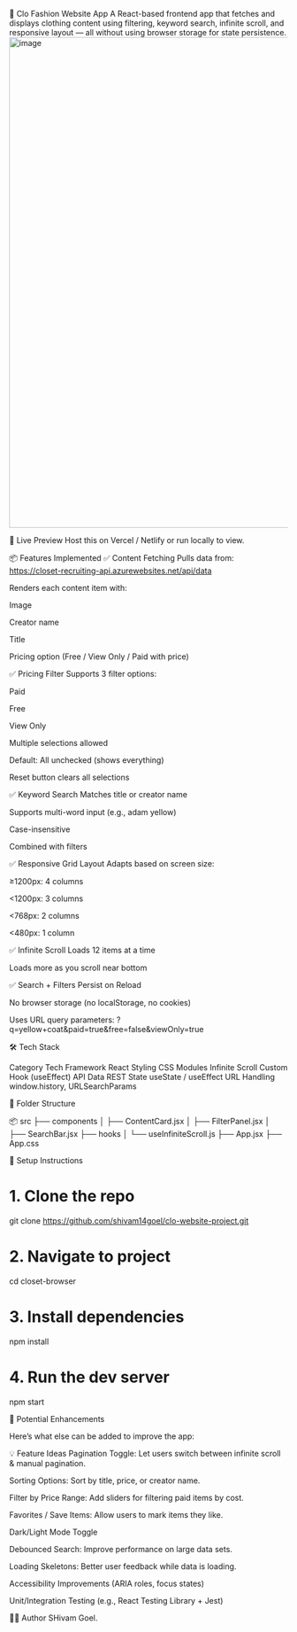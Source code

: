 🧥 Clo Fashion Website App
A React-based frontend app that fetches and displays clothing content using filtering, keyword search, infinite scroll, and responsive layout — all without using browser storage for state persistence.
<img width="1879" height="886" alt="image" src="https://github.com/user-attachments/assets/59086ac1-47c7-4de2-b074-16b6cf16b0de" />


🚀 Live Preview
Host this on Vercel / Netlify or run locally to view.

📦 Features Implemented
✅ Content Fetching
Pulls data from:
https://closet-recruiting-api.azurewebsites.net/api/data

Renders each content item with:

Image

Creator name

Title

Pricing option (Free / View Only / Paid with price)

✅ Pricing Filter
Supports 3 filter options:

Paid

Free

View Only

Multiple selections allowed

Default: All unchecked (shows everything)

Reset button clears all selections

✅ Keyword Search
Matches title or creator name

Supports multi-word input (e.g., adam yellow)

Case-insensitive

Combined with filters

✅ Responsive Grid Layout
Adapts based on screen size:

≥1200px: 4 columns

<1200px: 3 columns

<768px: 2 columns

<480px: 1 column

✅ Infinite Scroll
Loads 12 items at a time

Loads more as you scroll near bottom

✅ Search + Filters Persist on Reload

No browser storage (no localStorage, no cookies)

Uses URL query parameters:
?q=yellow+coat&paid=true&free=false&viewOnly=true


🛠️ Tech Stack

Category	        Tech
Framework	        React
Styling	            CSS Modules
Infinite Scroll	    Custom Hook (useEffect)
API Data	        REST
State	            useState / useEffect
URL Handling	    window.history, URLSearchParams


📁 Folder Structure

📦 src
├── components
│   ├── ContentCard.jsx
│   ├── FilterPanel.jsx
│   ├── SearchBar.jsx
├── hooks
│   └── useInfiniteScroll.js
├── App.jsx
├── App.css


🧪 Setup Instructions

# 1. Clone the repo
git clone https://github.com/shivam14goel/clo-website-project.git

# 2. Navigate to project
cd closet-browser

# 3. Install dependencies
npm install

# 4. Run the dev server
npm start


🔮 Potential Enhancements

Here’s what else can be added to improve the app:

💡 Feature Ideas
Pagination Toggle: Let users switch between infinite scroll & manual pagination.

Sorting Options: Sort by title, price, or creator name.

Filter by Price Range: Add sliders for filtering paid items by cost.

Favorites / Save Items: Allow users to mark items they like.

Dark/Light Mode Toggle

Debounced Search: Improve performance on large data sets.

Loading Skeletons: Better user feedback while data is loading.

Accessibility Improvements (ARIA roles, focus states)

Unit/Integration Testing (e.g., React Testing Library + Jest)

🧑‍💻 Author
SHivam Goel.
